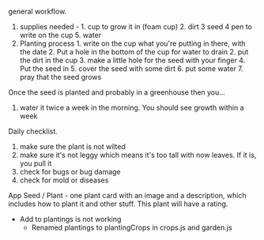 general workflow. 
  1. supplies needed - 
    1. cup to grow it in (foam cup)
    2. dirt
    3 seed
    4 pen to write on the cup
    5. water
  2. Planting process
    1. write on the cup what you're putting in there, with the date
    2. Put a hole in the bottom of the cup for water to drain
    2. put the dirt in the cup
    3. make a little hole for the seed with your finger
    4. Put the seed in
    5. cover the seed with some dirt
    6. put some water
    7. pray that the seed grows

Once the seed is planted and probably in a greenhouse then you...
  1. water it twice a week in the morning. You should see growth within a week

Daily checklist. 
  1. make sure the plant is not wilted
  2. make sure it's not leggy which means it's too tall with now leaves. If it is, you pull it
  3. check for bugs or bug damage
  4. check for mold or diseases

App
Seed / Plant - one plant card with an image and a description, which includes how to plant it
and other stuff. This plant will have a rating. 

- Add to plantings is not working
  - Renamed plantings to plantingCrops in crops.js and garden.js
